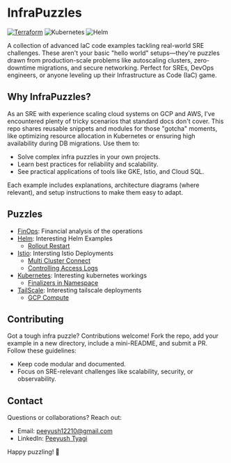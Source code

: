 # InfraPuzzles

[![Terraform](https://img.shields.io/badge/Terraform-7B42BC?logo=terraform&logoColor=white)](https://www.terraform.io/)
![Kubernetes](https://img.shields.io/badge/kubernetes-326CE5?&style=plastic&logo=kubernetes&logoColor=white)
![Helm](https://img.shields.io/badge/Helm-0F1689?style=flat&logo=helm)

A collection of advanced IaC code examples tackling real-world SRE challenges. These aren't your basic "hello world" setups—they're puzzles drawn from production-scale problems like autoscaling clusters, zero-downtime migrations, and secure networking. Perfect for SREs, DevOps engineers, or anyone leveling up their Infrastructure as Code (IaC) game.


## Why InfraPuzzles?

As an SRE with experience scaling cloud systems on GCP and AWS, I've encountered plenty of tricky scenarios that standard docs don't cover. This repo shares reusable snippets and modules for those "gotcha" moments, like optimizing resource allocation in Kubernetes or ensuring high availability during DB migrations. Use them to:

- Solve complex infra puzzles in your own projects.
- Learn best practices for reliability and scalability.
- See practical applications of tools like GKE, Istio, and Cloud SQL.

Each example includes explanations, architecture diagrams (where relevant), and setup instructions to make them easy to adapt.

## Puzzles 

- [FinOps](./finOps/): Financial analysis of the operations
- [Helm](./helm/): Interesting Helm Examples
    - [Rollout Restart](./helm/rollout-restart/)
- [Istio](./istio/): Intersting Istio Deployments
    - [Multi Cluster Connect](./istio/multiClusterConnect/)
    - [Controlling Access Logs](./istio/accessLog.md)
- [Kubernetes](./k8s/): Interesting kubernetes workings
    - [Finalizers in Namespace](./k8s/finalisingNamespace.md)
- [TailScale](./tailscale/): Interesting tailscale deployments
    - [GCP Compute](./tailscale/gcp_vm/)

## Contributing

Got a tough infra puzzle? Contributions welcome! Fork the repo, add your example in a new directory, include a mini-README, and submit a PR. Follow these guidelines:
- Keep code modular and documented.
- Focus on SRE-relevant challenges like scalability, security, or observability.

## Contact

Questions or collaborations? Reach out:
- Email: peeyush12210@gmail.com
- LinkedIn: [Peeyush Tyagi](https://www.linkedin.com/in/peeyush-tyagi)

Happy puzzling! 🚀